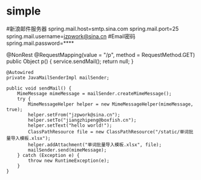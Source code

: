 # simple

  #新浪邮件服务器
  spring.mail.host=smtp.sina.com
  spring.mail.port=25
  spring.mail.username=jzpwork@sina.cn
  #Email密码
  spring.mail.password=****
  
  
  @NonRest
  @RequestMapping(value = "/p", method = RequestMethod.GET)
  public Object p() {
      service.sendMail();
      return null;
    }
  
    @Autowired
    private JavaMailSenderImpl mailSender;

    public void sendMail() {
        MimeMessage mimeMessage = mailSender.createMimeMessage();
        try {
            MimeMessageHelper helper = new MimeMessageHelper(mimeMessage, true);
            helper.setFrom("jzpwork@sina.cn");
            helper.setTo("jiangzhipeng@boxfish.cn");
            helper.setText("hello world!");
            ClassPathResource file = new ClassPathResource("/static/单词批量导入模板.xlsx");
            helper.addAttachment("单词批量导入模板.xlsx", file);
            mailSender.send(mimeMessage);
        } catch (Exception e) {
            throw new RuntimeException(e);
        }
    }  
    
    
